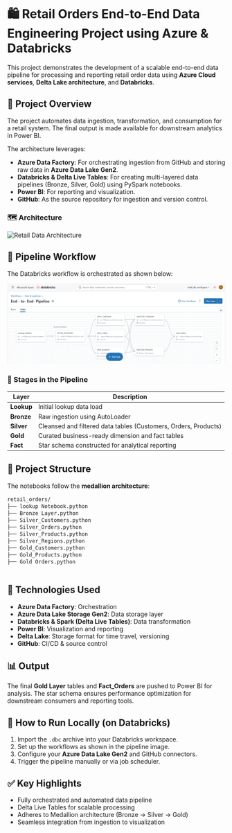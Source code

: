 # 🛍️ Retail Orders End-to-End Data Engineering Project using Azure & Databricks

This project demonstrates the development of a scalable end-to-end data pipeline for processing and reporting retail order data using **Azure Cloud services**, **Delta Lake architecture**, and **Databricks**.

## 🚀 Project Overview

The project automates data ingestion, transformation, and consumption for a retail system. The final output is made available for downstream analytics in Power BI.

The architecture leverages:

- **Azure Data Factory**: For orchestrating ingestion from GitHub and storing raw data in **Azure Data Lake Gen2**.
- **Databricks & Delta Live Tables**: For creating multi-layered data pipelines (Bronze, Silver, Gold) using PySpark notebooks.
- **Power BI**: For reporting and visualization.
- **GitHub**: As the source repository for ingestion and version control.

### 🗺️ Architecture

![Retail Data Architecture](https://github.com/jotstolu/Retail-Orders-End-to-End-Data-Engineering-Project-using-Azure-Databricks/blob/main/asset/retail%20data%20architecture.drawio.png?raw=true)

## 🔁 Pipeline Workflow

The Databricks workflow is orchestrated as shown below:

![Databricks Workflow Pipeline](https://github.com/jotstolu/Azure-DataBrick-End-to-End-Project---Retail-Sales-/blob/main/asset/databricks%20workflow%20pipeline.png?raw=true)

### 🔹 Stages in the Pipeline

| Layer     | Description |
|-----------|-------------|
| **Lookup** | Initial lookup data load |
| **Bronze** | Raw ingestion using AutoLoader |
| **Silver** | Cleansed and filtered data tables (Customers, Orders, Products) |
| **Gold**   | Curated business-ready dimension and fact tables |
| **Fact**   | Star schema constructed for analytical reporting |

## 📂 Project Structure

The notebooks follow the **medallion architecture**:

```
retail_orders/
├── lookup Notebook.python
├── Bronze Layer.python
├── Silver_Customers.python
├── Silver_Orders.python
├── Silver_Products.python
├── Silver_Regions.python
├── Gold_Customers.python
├── Gold_Products.python
├── Gold Orders.python


```

## 🧪 Technologies Used

- **Azure Data Factory**: Orchestration
- **Azure Data Lake Storage Gen2**: Data storage layer
- **Databricks & Spark (Delta Live Tables)**: Data transformation
- **Power BI**: Visualization and reporting
- **Delta Lake**: Storage format for time travel, versioning
- **GitHub**: CI/CD & source control

## 📊 Output

The final **Gold Layer** tables and **Fact_Orders** are pushed to Power BI for analysis. The star schema ensures performance optimization for downstream consumers and reporting tools.

## 🧾 How to Run Locally (on Databricks)

1. Import the `.dbc` archive into your Databricks workspace.
2. Set up the workflows as shown in the pipeline image.
3. Configure your **Azure Data Lake Gen2** and GitHub connectors.
4. Trigger the pipeline manually or via job scheduler.

## ✅ Key Highlights

- Fully orchestrated and automated data pipeline
- Delta Live Tables for scalable processing
- Adheres to Medallion architecture (Bronze → Silver → Gold)
- Seamless integration from ingestion to visualization
